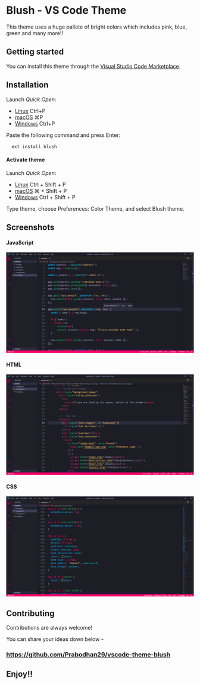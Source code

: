 # Blush - VS Code Theme

This theme uses a huge pallete of bright colors which includes pink, blue, green and many more!!

## Getting started

You can install this theme through the [Visual Studio Code Marketplace](https://marketplace.visualstudio.com/).

## Installation

Launch _Quick Open_:

- [Linux](https://code.visualstudio.com/shortcuts/keyboard-shortcuts-linux.pdf) Ctrl+P
- [macOS](https://code.visualstudio.com/shortcuts/keyboard-shortcuts-macos.pdf) ⌘P
- [Windows](https://code.visualstudio.com/shortcuts/keyboard-shortcuts-windows.pdf) Ctrl+P

Paste the following command and press Enter:

```
  ext install blush
```
#### **Activate theme**

Launch _Quick Open_:

- [Linux](https://code.visualstudio.com/shortcuts/keyboard-shortcuts-linux.pdf) Ctrl + Shift + P
- [macOS](https://code.visualstudio.com/shortcuts/keyboard-shortcuts-macos.pdf) ⌘ + Shift + P
- [Windows](https://code.visualstudio.com/shortcuts/keyboard-shortcuts-windows.pdf) Ctrl + Shift + P

Type theme, choose Preferences: Color Theme, and select Blush theme.

## **Screenshots**

#### **JavaScript**
![JS Screenshot](https://github.com/Prabodhan29/vscode-theme-blush/blob/main/images/js.png?raw=true)

#### **HTML**
![HTML Screenshot](https://github.com/Prabodhan29/vscode-theme-blush/blob/main/images/html.png?raw=true)
  
#### **CSS**
![CSS Screenshot](https://github.com/Prabodhan29/vscode-theme-blush/blob/main/images/css.png?raw=true)


## Contributing

Contributions are always welcome!

You can share your ideas down below -

### https://github.com/Prabodhan29/vscode-theme-blush

## **Enjoy!!**
